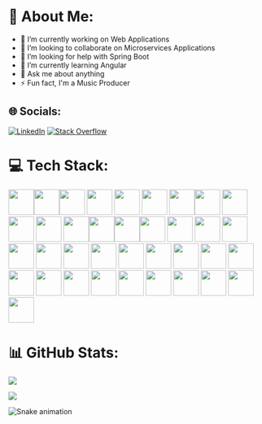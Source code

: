 # 💫 About Me:
- 🔭 I’m currently working on Web Applications<br>
- 👯 I’m looking to collaborate on Microservices Applications<br>
- 🤝 I’m looking for help with Spring Boot<br>
- 🌱 I’m currently learning Angular<br>
- 💬 Ask me about anything<br>
- ⚡ Fun fact, I'm a Music Producer


## 🌐 Socials:
[![LinkedIn](https://img.shields.io/badge/LinkedIn-%230077B5.svg?logo=linkedin&logoColor=white)](https://linkedin.com/in/https://www.linkedin.com/in/reda-mountassir/) [![Stack Overflow](https://img.shields.io/badge/-Stackoverflow-FE7A16?logo=stack-overflow&logoColor=white)](https://stackoverflow.com/users/https://stackoverflow.com/users/20779589/redtius) 

# 💻 Tech Stack:
<img src="https://cdn.jsdelivr.net/gh/devicons/devicon/icons/html5/html5-original.svg" height="50" width="auto" /><img src="https://cdn.jsdelivr.net/gh/devicons/devicon/icons/css3/css3-original.svg" height="50" width="auto" /><img src="https://cdn.jsdelivr.net/gh/devicons/devicon/icons/sass/sass-original.svg" height="50" width="auto" />
            <img src="https://cdn.jsdelivr.net/gh/devicons/devicon@latest/icons/tailwindcss/tailwindcss-original.svg" height="50" width="auto" />
          <img src="https://cdn.jsdelivr.net/gh/devicons/devicon/icons/javascript/javascript-original.svg" height="50" width="auto" />
<img src="https://cdn.jsdelivr.net/gh/devicons/devicon/icons/typescript/typescript-original.svg" height="50" width="auto" />
<img src="https://cdn.jsdelivr.net/gh/devicons/devicon/icons/c/c-original.svg" height="50" width="auto" /><img src="https://cdn.jsdelivr.net/gh/devicons/devicon/icons/cplusplus/cplusplus-original.svg" height="50" width="auto" />
<img src="https://cdn.jsdelivr.net/gh/devicons/devicon@latest/icons/csharp/csharp-original.svg" height="50" width="auto" />
<img src="https://cdn.jsdelivr.net/gh/devicons/devicon@latest/icons/php/php-original.svg" height="50" width="auto"/>
<img src="https://cdn.jsdelivr.net/gh/devicons/devicon/icons/nodejs/nodejs-original.svg" height="50" width="auto" />
<img src="https://cdn.jsdelivr.net/gh/devicons/devicon/icons/java/java-original.svg" height="50" width="auto" /><img src="https://cdn.jsdelivr.net/gh/devicons/devicon/icons/git/git-original.svg" height="50" width="auto" /><img src="https://cdn.jsdelivr.net/gh/devicons/devicon/icons/vuejs/vuejs-original.svg" height="50"
 width="auto" /><img src="https://cdn.jsdelivr.net/gh/devicons/devicon/icons/angularjs/angularjs-original.svg" height="50" width="auto" />
 <img src="https://cdn.jsdelivr.net/gh/devicons/devicon@latest/icons/angularmaterial/angularmaterial-original.svg" height="50" width="auto" />
 <img src="https://cdn.jsdelivr.net/gh/devicons/devicon/icons/express/express-original-wordmark.svg" height="50" width="auto" />
  <img src="https://cdn.jsdelivr.net/gh/devicons/devicon@latest/icons/dot-net/dot-net-original-wordmark.svg" height="50" width="auto" />
 <img src="https://cdn.jsdelivr.net/gh/devicons/devicon/icons/jenkins/jenkins-original.svg" height="50" width="auto" />
 <img src="https://cdn.jsdelivr.net/gh/devicons/devicon/icons/docker/docker-original-wordmark.svg" height="50" width="auto" />
 <img src="https://cdn.jsdelivr.net/gh/devicons/devicon/icons/amazonwebservices/amazonwebservices-original-wordmark.svg" height="50" width="auto" />
 <img src="https://cdn.jsdelivr.net/gh/devicons/devicon/icons/vagrant/vagrant-original.svg" height="50" width="auto" />
 <img src="https://cdn.jsdelivr.net/gh/devicons/devicon/icons/linux/linux-original.svg" height="50" width="auto" />
 <img src="https://cdn.jsdelivr.net/gh/devicons/devicon@latest/icons/bash/bash-original.svg" height="50" width="auto"/>
 <img src="https://cdn.jsdelivr.net/gh/devicons/devicon@latest/icons/rabbitmq/rabbitmq-original-wordmark.svg" height="50" width="auto"/>
 <img src="https://cdn.jsdelivr.net/gh/devicons/devicon@latest/icons/redis/redis-original.svg" height="50" width="auto"/>
 <img src="https://cdn.jsdelivr.net/gh/devicons/devicon@latest/icons/mongodb/mongodb-original-wordmark.svg" height="50" width="auto"/>
 <img src="https://cdn.jsdelivr.net/gh/devicons/devicon@latest/icons/oracle/oracle-original.svg" height="50" width="auto"/>
 <img src="https://cdn.jsdelivr.net/gh/devicons/devicon@latest/icons/postgresql/postgresql-original-wordmark.svg" height="50" width="auto"/>
 <img src="https://cdn.jsdelivr.net/gh/devicons/devicon@latest/icons/mysql/mysql-original-wordmark.svg" height="50" width="auto"/>
 <img src="https://cdn.jsdelivr.net/gh/devicons/devicon@latest/icons/microsoftsqlserver/microsoftsqlserver-original-wordmark.svg" height="50" width="auto"/>
 <img src="https://cdn.jsdelivr.net/gh/devicons/devicon@latest/icons/githubactions/githubactions-plain.svg" height="50" width="auto"/>
<img src="https://cdn.jsdelivr.net/gh/devicons/devicon@latest/icons/terraform/terraform-original.svg" height="50" width="auto" />
<img src="https://cdn.jsdelivr.net/gh/devicons/devicon@latest/icons/figma/figma-original.svg" height="50" width="auto"/>
<img src="https://cdn.jsdelivr.net/gh/devicons/devicon@latest/icons/keras/keras-original.svg" height="50" width="auto"/>
<img src="https://cdn.jsdelivr.net/gh/devicons/devicon@latest/icons/flask/flask-original.svg" height="50" width="auto"/>
<img src="https://cdn.jsdelivr.net/gh/devicons/devicon@latest/icons/python/python-original.svg" height="50" width="auto" />
          
 
# 📊 GitHub Stats:
![](https://github-readme-stats.vercel.app/api/top-langs/?username=Redtius&theme=dark&hide_border=false&include_all_commits=true&count_private=false&layout=compact)

![](https://komarev.com/ghpvc/?username=redtius)

![Snake animation](https://github.com/thepiyushmalhotra/thepiyushmalhotra/blob/output/github-contribution-grid-snake.svg)
